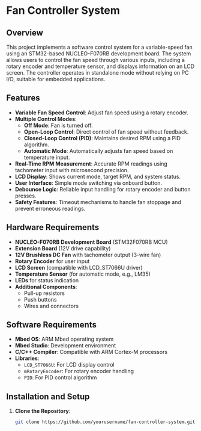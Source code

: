 # Fan Controller System

## Overview

This project implements a software control system for a variable-speed fan using an STM32-based NUCLEO-F070RB development board. The system allows users to control the fan speed through various inputs, including a rotary encoder and temperature sensor, and displays information on an LCD screen. The controller operates in standalone mode without relying on PC I/O, suitable for embedded applications.

## Features

- **Variable Fan Speed Control**: Adjust fan speed using a rotary encoder.
- **Multiple Control Modes**:
  - **Off Mode**: Fan is turned off.
  - **Open-Loop Control**: Direct control of fan speed without feedback.
  - **Closed-Loop Control (PID)**: Maintains desired RPM using a PID algorithm.
  - **Automatic Mode**: Automatically adjusts fan speed based on temperature input.
- **Real-Time RPM Measurement**: Accurate RPM readings using tachometer input with microsecond precision.
- **LCD Display**: Shows current mode, target RPM, and system status.
- **User Interface**: Simple mode switching via onboard button.
- **Debounce Logic**: Reliable input handling for rotary encoder and button presses.
- **Safety Features**: Timeout mechanisms to handle fan stoppage and prevent erroneous readings.

## Hardware Requirements

- **NUCLEO-F070RB Development Board** (STM32F070RB MCU)
- **Extension Board** (12V drive capability)
- **12V Brushless DC Fan** with tachometer output (3-wire fan)
- **Rotary Encoder** for user input
- **LCD Screen** (compatible with LCD_ST7066U driver)
- **Temperature Sensor** (for automatic mode, e.g., LM35)
- **LEDs** for status indication
- **Additional Components**:
  - Pull-up resistors
  - Push buttons
  - Wires and connectors

## Software Requirements

- **Mbed OS**: ARM Mbed operating system
- **Mbed Studio**: Development environment
- **C/C++ Compiler**: Compatible with ARM Cortex-M processors
- **Libraries**:
  - `LCD_ST7066U`: For LCD display control
  - `mRotaryEncoder`: For rotary encoder handling
  - `PID`: For PID control algorithm

## Installation and Setup

1. **Clone the Repository**:
   ```bash
   git clone https://github.com/yourusername/fan-controller-system.git